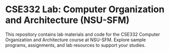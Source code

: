 # CSE332 Lab: Computer Organization and Architecture (NSU-SFM)

This repository contains lab materials and code for the CSE332 Computer Organization and Architecture course at NSU-SFM. Explore sample programs, assignments, and lab resources to support your studies. 
